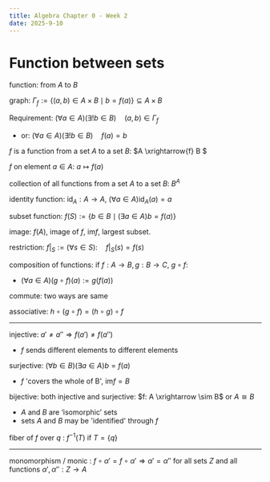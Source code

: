 ```yaml
---
title: Algebra Chapter 0 - Week 2
date: 2025-9-10 
---
```


# Function between sets

function: from $A$ to $B$

graph: $\Gamma_f := \{(a,b)\in A\times B \mid b = f(a)\}\subseteq A \times B$

Requirement: $(\forall a \in A)(\exists!b\in B)\quad(a,b)\in\Gamma_f$

- or: $(\forall a \in A)(\exists!b\in B)\quad f(a) = b$

$f$ is a function from a set $A$ to a set $B$: $A \xrightarrow{f} B $

$f$ on element $a\in A$: $a\mapsto f(a)$ 

collection of all functions from a set $A$ to a set $B$: $B^A$

identity function: $\mathrm{id}_A : A\rightarrow A$, $(\forall a\in A) \mathrm{id}_A(a) = a$

subset function: $f(S) := \{ b\in B \mid (\exists a \in A)b = f(a)\}$

image: $f(A)$, image of $f$, $\mathrm{im} f$, largest subset.

restriction: $f|_S := (\forall s \in S) : \quad f|_S(s) = f(s)$

composition of functions: if $f: A\rightarrow B, g: B\rightarrow C$, $g\circ f$:

- $(\forall a\in A) (g\circ f) (a) := g(f(a))$

commute: two ways are same

associative: $h\circ (g\circ f) = (h\circ g)\circ f$

---

injective: $a' \ne a''\Rightarrow f(a')\ne f(a'')$

- $f$ sends different elements to different elements

surjective: $(\forall b\in B)(\exists a\in A) b = f(a)$

- $f$ 'covers the whole of B', $\mathrm{im} f = B$

bijective: both injective and surjective: $f: A \xrightarrow \sim B$ or $A\cong B$

- $A$ and $B$ are ‘isomorphic’ sets
- sets $A$ and $B$ may be 'identified' through $f$

fiber of $f$ over $q$ : $f^{-1}(T)$ if $T = \{q\}$

---

monomorphism / monic : $f\circ \alpha' = f\circ \alpha' \Rightarrow \alpha ' = \alpha''$ for all sets $Z$ and all functions $\alpha', \alpha'': Z\rightarrow A$
